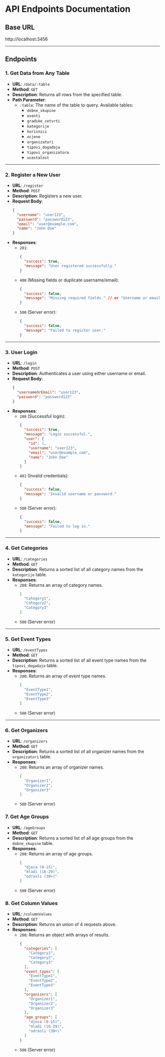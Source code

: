 # API Endpoints Documentation

## Base URL
http://localhost:3456

---

## Endpoints

### 1. Get Data from Any Table
- **URL**: `/data/:table`
- **Method**: `GET`
- **Description**: Returns all rows from the specified table.
- **Path Parameter**:
  - `:table`: The name of the table to query. Available tables:
    - `dobne_skupine`
    - `eventi`
    - `gradske_cetvrti`
    - `kategorije`
    - `korisnici`
    - `ocjene`
    - `organizatori`
    - `tipovi_dogadaja`
    - `tipovi_organizatora`
    - `ucestalost`

---

### 2. Register a New User
- **URL**: `/register`
- **Method**: `POST`
- **Description**: Registers a new user.
- **Request Body**:
  ```json
  {
    "username": "user123",
    "password": "password123",
    "email": "user@example.com",
    "name": "John Doe"
  }
  ```
- **Responses**:
  - `201`: 
    ```json
    {
      "success": true,
      "message": "User registered successfully."
    }
    ```
  - `400` (Missing fields or duplicate username/email):
    ```json
    {
      "success": false,
      "message": "Missing required fields." // or "Username or email already exists."
    }
    ```
  - `500` (Server error):
    ```json
    {
      "success": false,
      "message": "Failed to register user."
    }
    ```

---

### 3. User Login
- **URL**: `/login`
- **Method**: `POST`
- **Description**: Authenticates a user using either username or email.
- **Request Body**:
  ```json
  {
    "usernameOrEmail": "user123",
    "password": "password123"
  }
  ```
- **Responses**:
  - `200` (Successful login):
    ```json
    {
      "success": true,
      "message": "Login successful.",
      "user": {
        "id": 1,
        "username": "user123",
        "email": "user@example.com",
        "name": "John Doe"
      }
    }
    ```
  - `401` (Invalid credentials):
    ```json
    {
      "success": false,
      "message": "Invalid username or password."
    }
    ```
  - `500` (Server error):
    ```json
    {
      "success": false,
      "message": "Failed to log in."
    }
    ```

---

### 4. Get Categories
- **URL**: `/categories`
- **Method**: `GET`
- **Description**: Returns a sorted list of all category names from the `kategorije` table.
- **Responses**:
  - `200`: Returns an array of category names.
    ```json
    [
      "Category1",
      "Category2",
      "Category3"
    ]
    ```
  - `500` (Server error)

---

### 5. Get Event Types
- **URL**: `/eventTypes`
- **Method**: `GET`
- **Description**: Returns a sorted list of all event type names from the `tipovi_dogadaja` table.
- **Responses**:
  - `200`: Returns an array of event type names.
    ```json
    [
      "EventType1",
      "EventType2",
      "EventType3"
    ]
    ```
  - `500` (Server error)

---

### 6. Get Organizers
- **URL**: `/organizers`
- **Method**: `GET`
- **Description**: Returns a sorted list of all organizer names from the `organizatori` table.
- **Responses**:
  - `200`: Returns an array of organizer names.
    ```json
    [
      "Organizer1",
      "Organizer2",
      "Organizer3"
    ]
    ```
  - `500` (Server error)

### 7. Get Age Groups
- **URL**: `/ageGroups`
- **Method**: `GET`
- **Description**: Returns a sorted list of all age groups from the `dobne_skupine` table.
- **Responses**:
  - `200`: Returns an array of age groups.
    ```json
    [
      "djeca (0-15)",
      "mladi (16-29)",
      "odrasli (30+)"
    ]
    ```
  - `500` (Server error)

### 8. Get Column Values
- **URL**: `/columnValues`
- **Method**: `GET`
- **Description**: Returns an union of 4 requests above.
- **Responses**:
  - `200`: Returns an object with arrays of results.
    ```json
    {
      "categories": [
        "Category1",
        "Category2",
        "Category3"
      ],
      "event_types": [
        "EventType1",
        "EventType2",
        "EventType3"
      ],
      "organizers": [
        "Organizer1",
        "Organizer2",
        "Organizer3"
      ],
      "age_groups": [
        "djeca (0-15)",
        "mladi (16-29)",
        "odrasli (30+)"
      ]
    }
    ```
  - `500` (Server error)